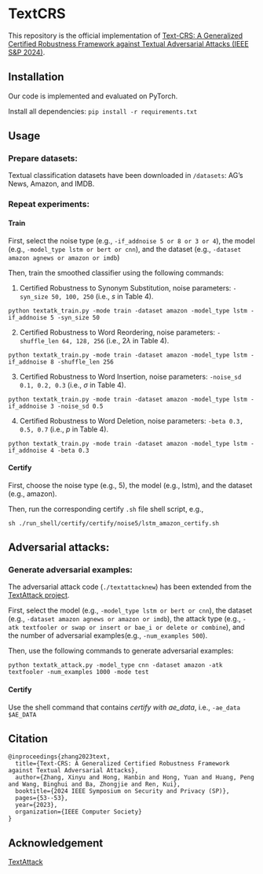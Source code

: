 # TextCRS

This repository is the official implementation of [Text-CRS: A Generalized Certified Robustness Framework against Textual Adversarial Attacks (IEEE S&amp;P 2024)](https://www.computer.org/csdl/proceedings-article/sp/2024/313000a053/1RjEas5x5aU).

## Installation

Our code is implemented and evaluated on PyTorch.

Install all dependencies: ```pip install -r requirements.txt```

## Usage

### Prepare datasets:

Textual classification datasets have been downloaded in ```/datasets```: AG’s News, Amazon, and IMDB. 


### Repeat experiments:

#### Train 

First, select the noise type (e.g., ```-if_addnoise 5 or 8 or 3 or 4```), the model (e.g., ```-model_type lstm or bert or cnn```), and the dataset (e.g., ```-dataset amazon agnews or amazon or imdb```)

Then, train the smoothed classifier using the following commands:

1. Certified Robustness to Synonym Substitution, noise parameters: ```-syn_size 50, 100, 250``` (i.e., $s$ in Table 4).

```
python textatk_train.py -mode train -dataset amazon -model_type lstm -if_addnoise 5 -syn_size 50
```

2. Certified Robustness to Word Reordering, noise parameters: ```-shuffle_len 64, 128, 256``` (i.e., $2\lambda$ in Table 4).

```
python textatk_train.py -mode train -dataset amazon -model_type lstm -if_addnoise 8 -shuffle_len 256
```

3. Certified Robustness to Word Insertion, noise parameters: ```-noise_sd 0.1, 0.2, 0.3``` (i.e., $\sigma$ in Table 4).

```
python textatk_train.py -mode train -dataset amazon -model_type lstm -if_addnoise 3 -noise_sd 0.5
```

4. Certified Robustness to Word Deletion, noise parameters: ```-beta 0.3, 0.5, 0.7``` (i.e., $p$ in Table 4).

```
python textatk_train.py -mode train -dataset amazon -model_type lstm -if_addnoise 4 -beta 0.3
```

#### Certify 

First, choose the noise type (e.g., 5), the model (e.g., lstm), and the dataset (e.g., amazon).

Then, run the corresponding certify ```.sh``` file shell script, e.g., 

```
sh ./run_shell/certify/certify/noise5/lstm_amazon_certify.sh
```

## Adversarial attacks:

### Generate adversarial examples:

The adversarial attack code (```./textattacknew```) has been extended from the [TextAttack project](https://github.com/QData/TextAttack/).

First, select the model (e.g., ```-model_type lstm or bert or cnn```), the dataset (e.g., ```-dataset amazon agnews or amazon or imdb```), the attack type (e.g., ```-atk textfooler or swap or insert or bae_i or delete or combine```), and the number of adversarial examples(e.g., ```-num_examples 500```).

Then, use the following commands to generate adversarial examples:

```
python textatk_attack.py -model_type cnn -dataset amazon -atk textfooler -num_examples 1000 -mode test
```

#### Certify 

Use the shell command that contains _certify with ae_data_, i.e., ```-ae_data $AE_DATA```


## Citation

```
@inproceedings{zhang2023text,
  title={Text-CRS: A Generalized Certified Robustness Framework against Textual Adversarial Attacks},
  author={Zhang, Xinyu and Hong, Hanbin and Hong, Yuan and Huang, Peng and Wang, Binghui and Ba, Zhongjie and Ren, Kui},
  booktitle={2024 IEEE Symposium on Security and Privacy (SP)},
  pages={53--53},
  year={2023},
  organization={IEEE Computer Society}
}
```

## Acknowledgement

[TextAttack](https://github.com/QData/TextAttack)


